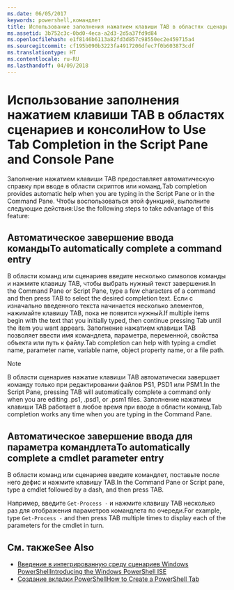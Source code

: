 ```yaml
---
ms.date: 06/05/2017
keywords: powershell,командлет
title: Использование заполнения нажатием клавиши TAB в областях сценариев и консоли
ms.assetid: 3b752c3c-0bd0-4eca-a2d3-2d5a37fd9d84
ms.openlocfilehash: e1f8146b6113a82fd3d857c98550ec2e459715a4
ms.sourcegitcommit: cf195b090b3223fa4917206dfec7f0b603873cdf
ms.translationtype: HT
ms.contentlocale: ru-RU
ms.lasthandoff: 04/09/2018
---
```

# <a name="how-to-use-tab-completion-in-the-script-pane-and-console-pane"></a><span data-ttu-id="fa416-103">Использование заполнения нажатием клавиши TAB в областях сценариев и консоли</span><span class="sxs-lookup"><span data-stu-id="fa416-103">How to Use Tab Completion in the Script Pane and Console Pane</span></span>

<span data-ttu-id="fa416-104">Заполнение нажатием клавиши TAB предоставляет автоматическую справку при вводе в области скриптов или команд.</span><span class="sxs-lookup"><span data-stu-id="fa416-104">Tab completion provides automatic help when you are typing in the Script Pane or in the Command Pane.</span></span> <span data-ttu-id="fa416-105">Чтобы воспользоваться этой функцией, выполните следующие действия:</span><span class="sxs-lookup"><span data-stu-id="fa416-105">Use the following steps to take advantage of this feature:</span></span>

## <a name="to-automatically-complete-a-command-entry"></a><span data-ttu-id="fa416-106">Автоматическое завершение ввода команды</span><span class="sxs-lookup"><span data-stu-id="fa416-106">To automatically complete a command entry</span></span>

<span data-ttu-id="fa416-107">В области команд или сценариев введите несколько символов команды и нажмите клавишу TAB, чтобы выбрать нужный текст завершения.</span><span class="sxs-lookup"><span data-stu-id="fa416-107">In the Command Pane or Script Pane, type a few characters of a command and then press TAB to select the desired completion text.</span></span> <span data-ttu-id="fa416-108">Если с изначально введенного текста начинается несколько элементов, нажимайте клавишу TAB, пока не появится нужный.</span><span class="sxs-lookup"><span data-stu-id="fa416-108">If multiple items begin with the text that you initially typed, then continue pressing Tab until the item you want appears.</span></span> <span data-ttu-id="fa416-109">Заполнение нажатием клавиши TAB позволяет ввести имя командлета, параметра, переменной, свойства объекта или путь к файлу.</span><span class="sxs-lookup"><span data-stu-id="fa416-109">Tab completion can help with typing a cmdlet name, parameter name, variable name, object property name, or a file path.</span></span>

> [!NOTE]
> <span data-ttu-id="fa416-110">В области сценариев нажатие клавиши TAB автоматически завершает команду только при редактировании файлов PS1, PSD1 или PSM1.</span><span class="sxs-lookup"><span data-stu-id="fa416-110">In the Script Pane, pressing TAB will automatically complete a command only when you are editing .ps1, .psd1, or .psm1 files.</span></span> <span data-ttu-id="fa416-111">Заполнение нажатием клавиши TAB работает в любое время при вводе в области команд.</span><span class="sxs-lookup"><span data-stu-id="fa416-111">Tab completion works any time when you are typing in the Command Pane.</span></span>

## <a name="to-automatically-complete-a-cmdlet-parameter-entry"></a><span data-ttu-id="fa416-112">Автоматическое завершение ввода для параметра командлета</span><span class="sxs-lookup"><span data-stu-id="fa416-112">To automatically complete a cmdlet parameter entry</span></span>

<span data-ttu-id="fa416-113">В области команд или сценариев введите командлет, поставьте после него дефис и нажмите клавишу TAB.</span><span class="sxs-lookup"><span data-stu-id="fa416-113">In the Command Pane or Script pane, type a cmdlet followed by a dash, and then press TAB.</span></span>

<span data-ttu-id="fa416-114">Например, введите `Get-Process -` и нажмите клавишу TAB несколько раз для отображения параметров командлета по очереди.</span><span class="sxs-lookup"><span data-stu-id="fa416-114">For example, type `Get-Process -` and then press TAB multiple times to display each of the parameters for the cmdlet in turn.</span></span>

## <a name="see-also"></a><span data-ttu-id="fa416-115">См. также</span><span class="sxs-lookup"><span data-stu-id="fa416-115">See Also</span></span>

- [<span data-ttu-id="fa416-116">Введение в интегрированную среду сценариев Windows PowerShell</span><span class="sxs-lookup"><span data-stu-id="fa416-116">Introducing the Windows PowerShell ISE</span></span>](Introducing-the-Windows-PowerShell-ISE.md)
- [<span data-ttu-id="fa416-117">Создание вкладки PowerShell</span><span class="sxs-lookup"><span data-stu-id="fa416-117">How to Create a PowerShell Tab</span></span>](How-to-Create-a-PowerShell-Tab-in-Windows-PowerShell-ISE.md)